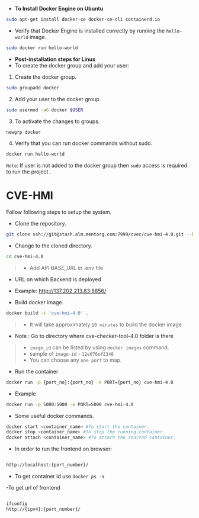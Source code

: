 
- **To Install Docker Engine on Ubuntu**

```bash
sudo apt-get install docker-ce docker-ce-cli containerd.io
```
- Verify that Docker Engine is installed correctly by running the `hello-world` image.

```bash
sudo docker run hello-world
```

- **Post-installation steps for Linux**
- To create the docker group and add your user:

1. Create the docker group.

```bash
sudo groupadd docker
```

2. Add your user to the docker group.

```bash
sudo usermod -aG docker $USER
```

3. To activate the changes to groups.

```bash
newgrp docker 
```

4. Verify that you can run docker commands without sudo.

```bash
docker run hello-world
```

`Note`: If user is not added to the docker group then `sudo` access is required to run the project .

# CVE-HMI

Follow following steps to setup the system.

- Clone the repository.

```bash
git clone ssh://git@stash.alm.mentorg.com:7999/cvec/cve-hmi-4.0.git --branch CVE-4.0
```


- Change to the cloned directory.

```bash
cd cve-hmi-4.0
```

> - Add API BASE_URL in .env file

- URL on which Backend is deployed
- Example: http://137.202.213.83:8856/

- Build docker image.

```bash
docker build -t 'cve-hmi-4.0' .
```
> - It will take approximately `10 minutes` to build the docker image

- Note : Go to directory where cve-checker-tool-4.0 folder is there 




> - `image_id` can be listed by using `docker images` command.
> - sample of `image-id` - `12e076ef2348`
> - You can choose any `one port` to map.


- Run the container

```bash
docker run -p {port_no}:{port_no} -e PORT={port_no} cve-hmi-4.0

```

- Example

```bash
docker run -p 5000:5000 -e PORT=5000 cve-hmi-4.0
````

- Some useful docker commands.

```bash
docker start <container_name> #To start the container.
docker stop <container_name> #To stop the running container.
docker attach <container_name> #To attach the started container.
```



- In order to run the frontend on browser:



```bash

http://localhost:{port_number}/
```
- To get container id use `docker ps -a` 

-To get url of frontend

```bash

ifconfig
http://{ipv4}:{port_number}/
```